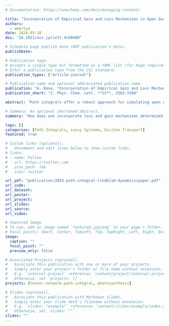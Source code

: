 ```yaml
---
# Documentation: https://wowchemy.com/docs/managing-content/

title: "Incorporation of Empirical Gain and Loss Mechanisms in Open Quantum Systems through Path Integral Lindblad Dynamics"
authors:
  - amartya
date: 2024-03-18
doi: "10.1021/acs.jpclett.4c00489"

# Schedule page publish date (NOT publication's date).
publishDate: 

# Publication type.
# Accepts a single type but formatted as a YAML list (for Hugo requirements).
# Enter a publication type from the CSL standard.
publication_types: ["article-journal"]

# Publication name and optional abbreviated publication name.
publication: "A. Bose, *Incorporation of Empirical Gain and Loss Mechanisms in Open Quantum Systems through Path Integral Lindblad Dynamics*, J. Phys. Chem. Lett. **15**, 3363-3368 (2024)"
publication_short: "J. Phys. Chem. Lett. **15**, 3363-3368"

abstract: "Path integrals offer a robust approach for simulating open quantum dynamics with advancements transcending initial system size limitations. However, accurately modeling systems governed by mechanisms that do not conserve the number of quantum particles, such as lossy cavity modes, remains a challenge. We present a method to incorporate such empirical source and drain mechanisms within a path integral framework using quantum master equations. This technique facilitates rigorous inclusion of bath degrees of freedom while accommodating empirical time scales via Lindbladian dynamics. Computational costs are primarily driven by the path integral method with minimal overhead from Lindbladian terms. We use it to study exciton transport in a four-site Fenna–Matthews–Olson model, examining the potential loss of the exciton to the reaction center. This path integral Lindblad method promises an enhanced ability to simulate dynamics and will be fundamental to simulation of spectra in diverse quantum processes in open systems."

# Summary. An optional shortened abstract.
summary: "How does one incorporate loss and gain mechanisms determined by empirical time-scales in an otherwise numerically exact computation? One way is by combining Lindblad master equations with path integral simulations. Why would one do this? Where are the details? Read more to find out..."

tags: []
categories: [Path Integrals, Lossy Systems, Exciton Transport]
featured: true

# Custom links (optional).
#   Uncomment and edit lines below to show custom links.
# links:
# - name: Follow
#   url: https://twitter.com
#   icon_pack: fab
#   icon: twitter

url_pdf: "publication/2024-path-integral-lindblad-dynamics/paper.pdf"
url_code:
url_dataset:
url_poster:
url_project:
url_slides:
url_source:
url_video:

# Featured image
# To use, add an image named `featured.jpg/png` to your page's folder. 
# Focal points: Smart, Center, TopLeft, Top, TopRight, Left, Right, BottomLeft, Bottom, BottomRight.
image:
  caption: ""
  focal_point: ""
  preview_only: false

# Associated Projects (optional).
#   Associate this publication with one or more of your projects.
#   Simply enter your project's folder or file name without extension.
#   E.g. `internal-project` references `content/project/internal-project/index.md`.
#   Otherwise, set `projects: []`.
projects: [tensor-network-path-integral, photosynthesis]

# Slides (optional).
#   Associate this publication with Markdown slides.
#   Simply enter your slide deck's filename without extension.
#   E.g. `slides: "example"` references `content/slides/example/index.md`.
#   Otherwise, set `slides: ""`.
slides: ""
---
```

